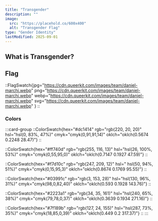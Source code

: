 ```yaml
---
title: "Transgender"
description: ""
image:
  src: "https://placehold.co/600x400"
  alt: "Transgender Flag"
type: "Gender Identity"
lastModified: 2025-09-01
---
```


## What is Transgender?

## Flag

::FlagSwatch{jpg="https://cdn.queerkit.com/images/team/daniel-marchi.webp" png="https://cdn.queerkit.com/images/team/daniel-marchi.webp" webp="https://cdn.queerkit.com/images/team/daniel-marchi.webp" svg="https://cdn.queerkit.com/images/team/daniel-marchi.webp" }
::

### Colors

:::card-group
::ColorSwatch{hex="#dc1414" rgb="rgb(220, 20, 20)" hsl="hsl(0, 83%, 47%)" cmyk="cmyk(0,91,91,14)" oklch="oklch(0.5674 0.2248 28.47)"}
::

::ColorSwatch{hex="#ff740d" rgb="rgb(255, 116, 13)" hsl="hsl(26, 100%, 53%)" cmyk="cmyk(0,55,95,0)" oklch="oklch(0.7147 0.1927 47.59)"}
::

::ColorSwatch{hex="#f7d10c" rgb="rgb(247, 209, 12)" hsl=" hsl(50, 94%, 51%)" cmyk="cmyk(0,15,95,3)" oklch="oklch(0.8674 0.1769 95.55)"}
::

::ColorSwatch{hex="#03991c" rgb="rgb(3, 153, 28)" hsl="hsl(130, 96%, 31%)" cmyk="cmyk(98,0,82,40)" oklch="oklch(0.593 0.1928 143.76)"}
::

::ColorSwatch{hex="#2223a1" rgb="rgb(34, 35, 161)" hsl="hsl(240, 65%, 38%)" cmyk="cmyk(79,78,0,37)" oklch="oklch(0.3639 0.1934 271.16)"}
::

::ColorSwatch{hex="#7f189b" rgb="rgb(127, 24, 155)" hsl="hsl(287, 73%, 35%)" cmyk="cmyk(18,85,0,39)" oklch="oklch(0.449 0.2 317.37)"}
::
:::
